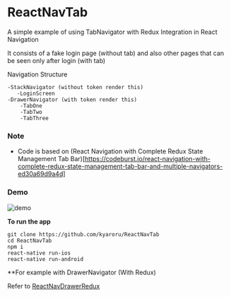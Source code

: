 # ReactNavTab

A simple example of using TabNavigator with Redux Integration in React Navigation

It consists of a fake login page (without tab) and also other pages that can be seen only after login (with tab)

Navigation Structure
```
-StackNavigator (without token render this)
   -LoginScreen
-DrawerNavigator (with token render this)
    -TabOne
    -TabTwo
    -TabThree
```

### Note
- Code is based on (React Navigation with Complete Redux State Management Tab Bar)[https://codeburst.io/react-navigation-with-complete-redux-state-management-tab-bar-and-multiple-navigators-ed30a69d9a4d]

### Demo
![demo](http://g.recordit.co/kEZRiSgkXy.gif)

**To run the app**
```
git clone https://github.com/kyaroru/ReactNavTab
cd ReactNavTab
npm i
react-native run-ios
react-native run-android
```

**For example with DrawerNavigator (With Redux)

Refer to [ReactNavDrawerRedux](https://github.com/kyaroru/ReactNavDrawerRedux)